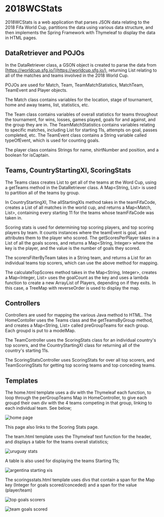# 2018WCStats
2018WCStats is a web application that parses JSON data relating to the 2018 Fifa World Cup, partitions the data using various data structure, and then implements the Spring Framework with Thymeleaf to display the data in HTML pages.

## DataRetriever and POJOs
In the DataRetriever class, a GSON object is created to parse the data from [https://worldcup.sfg.io/](https://worldcup.sfg.io/), returning List<Object> relating to all of the matches and teams involved in the 2018 World Cup.

POJOs are used for Match, Team, TeamMatchStatistics, MatchTeam, TeamEvent and Player objects. 

The Match class contains variables for the location, stage of tournament, home and away teams, list<TeamEvent>, statistics, etc.

The Team class contains variables of overall statistics for teams throughout the tournament, for wins, losses, games played, goals for and against, and the group they are in. The TeamMatchStatistics contains variables relating to specific matches, including List<Player> for starting 11s, attempts on goal, passes completed, etc. The TeamEvent class contains a String variable called typeOfEvent, which is used for counting goals.

The player class contains Strings for name, shirtNumber and position, and a boolean for isCaptain.

## Teams, CountryStartingXI, ScoringStats
The Teams class creates List<Team> to get all of the teams at the Word Cup, using a getTeams method in the DataRetriever class. A Map<String, List<Team>> is used to partition all of the teams by group.

In CountryStartingXI, The allStartingXIs method takes in the teamFifaCode, creates a List<Match> of all matches in the world cup, and returns a Map<Match, List<Player>>, containing every starting 11 for the teams whose teamFifaCode was taken in.

Scoring stats is used for determining top scoring players, and top scoring players by team. It counts instances where the teamEvent is goal, and attributes them to the player who scored. The getScoresPerPlayer takes in a List<String> of all the goals scores, and returns a Map<String, Integer> where the key is the player, and the value is the number of goals they scored.

The scorersFilterByTeam takes in a String team, and returns a List<String> for an individual teams top scorers, which can use the above method for mapping.

The calculateTopScores method takes in the Map<String, Integer>, creates a Map<Integer, List<String>> uses the goalCount as the key and uses a lambda function to create a new ArrayList of Players, depending on if they exits. In this case, a TreeMap with reverseOrder is used to display the map.

## Controllers

Controllers are used for mapping the various Java method to HTML. The HomeContoller uses the Teams class and the getTeamsByGroup method, and creates a Map<String, List<Team>> called preGroupTeams for each group. Each groupd is put to a modelMap.

The TeamController uses the ScoringStats class for an individual country's top scorers, and the CountryStartingXI class for returning all of the country's starting 11s.

The ScoringStatsController uses ScoringStats for over all top scorers, and TeamScoringStats for getting top scoring teams and top conceding teams.

## Templates

The home.html template uses a div with the Thymeleaf each function, to loop through the perGroupTeams Map in HomeController, to give each groupd their own div with the 4 teams competing in that group, linking to each individual team. See below;

![home page](https://user-images.githubusercontent.com/22411203/45217757-28dd4700-b29d-11e8-941e-1074e7d0551d.PNG)

This page also links to the Scoring Stats page.

The team.html template uses the Thymeleaf text function for the header, and displays a table for the teams overall statistics;

![uruguay stats](https://user-images.githubusercontent.com/22411203/45217760-28dd4700-b29d-11e8-95ad-bc987e2d683e.PNG)

A table is also used for displaying the teams Starting 11s;

![argentina starting xis](https://user-images.githubusercontent.com/22411203/45217756-2844b080-b29d-11e8-90c2-3d39d685885a.PNG)

The scoringsstats.html template uses divs that contain a span for the Map key (Integer for goals scored/conceded) and a span for the value (player/team)

![top goals scorers](https://user-images.githubusercontent.com/22411203/45217759-28dd4700-b29d-11e8-890c-d0d3883b8f04.PNG)


![team goals scored](https://user-images.githubusercontent.com/22411203/45217758-28dd4700-b29d-11e8-9e11-38e31f0d265d.PNG)

